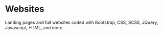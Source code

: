 # Websites
Landing pages and full websites coded with Bootstrap, CSS, SCSS, JQuery, Javascript, HTML, and more. 
